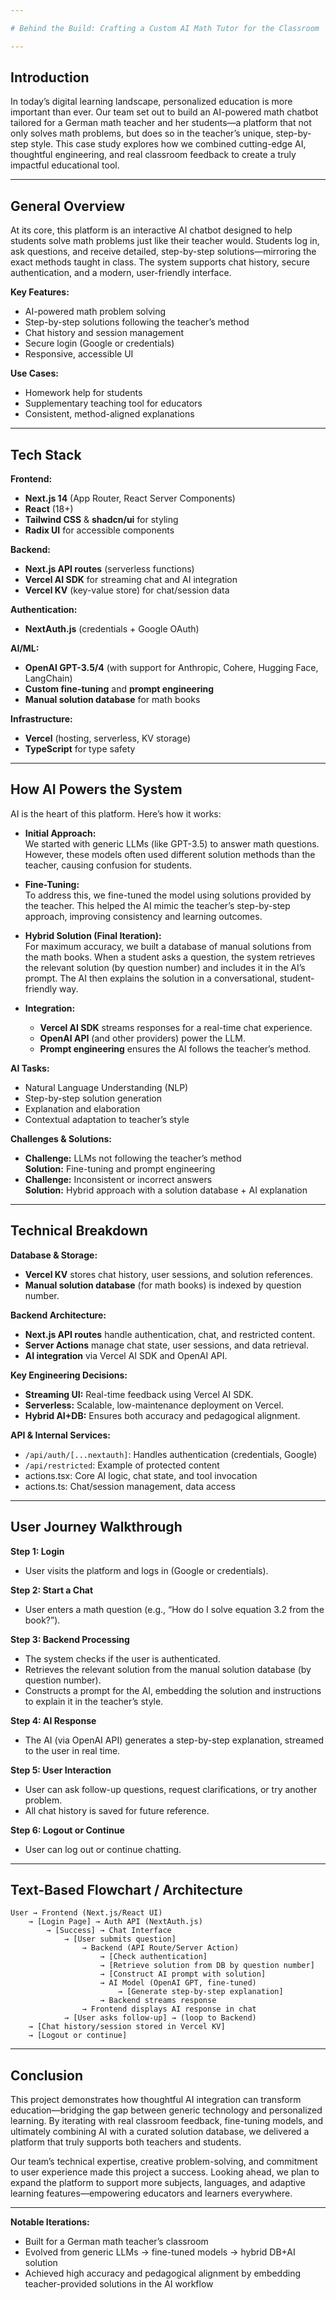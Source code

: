 ```yaml
---

# Behind the Build: Crafting a Custom AI Math Tutor for the Classroom

---
```


## Introduction

In today’s digital learning landscape, personalized education is more important than ever. Our team set out to build an AI-powered math chatbot tailored for a German math teacher and her students—a platform that not only solves math problems, but does so in the teacher’s unique, step-by-step style. This case study explores how we combined cutting-edge AI, thoughtful engineering, and real classroom feedback to create a truly impactful educational tool.

---

## General Overview

At its core, this platform is an interactive AI chatbot designed to help students solve math problems just like their teacher would. Students log in, ask questions, and receive detailed, step-by-step solutions—mirroring the exact methods taught in class. The system supports chat history, secure authentication, and a modern, user-friendly interface.

**Key Features:**
- AI-powered math problem solving
- Step-by-step solutions following the teacher’s method
- Chat history and session management
- Secure login (Google or credentials)
- Responsive, accessible UI

**Use Cases:**
- Homework help for students
- Supplementary teaching tool for educators
- Consistent, method-aligned explanations

---

## Tech Stack

**Frontend:**
- **Next.js 14** (App Router, React Server Components)
- **React** (18+)
- **Tailwind CSS** & **shadcn/ui** for styling
- **Radix UI** for accessible components

**Backend:**
- **Next.js API routes** (serverless functions)
- **Vercel AI SDK** for streaming chat and AI integration
- **Vercel KV** (key-value store) for chat/session data

**Authentication:**
- **NextAuth.js** (credentials + Google OAuth)

**AI/ML:**
- **OpenAI GPT-3.5/4** (with support for Anthropic, Cohere, Hugging Face, LangChain)
- **Custom fine-tuning** and **prompt engineering**
- **Manual solution database** for math books

**Infrastructure:**
- **Vercel** (hosting, serverless, KV storage)
- **TypeScript** for type safety

---

## How AI Powers the System

AI is the heart of this platform. Here’s how it works:

- **Initial Approach:**  
  We started with generic LLMs (like GPT-3.5) to answer math questions. However, these models often used different solution methods than the teacher, causing confusion for students.

- **Fine-Tuning:**  
  To address this, we fine-tuned the model using solutions provided by the teacher. This helped the AI mimic the teacher’s step-by-step approach, improving consistency and learning outcomes.

- **Hybrid Solution (Final Iteration):**  
  For maximum accuracy, we built a database of manual solutions from the math books. When a student asks a question, the system retrieves the relevant solution (by question number) and includes it in the AI’s prompt. The AI then explains the solution in a conversational, student-friendly way.

- **Integration:**  
  - **Vercel AI SDK** streams responses for a real-time chat experience.
  - **OpenAI API** (and other providers) power the LLM.
  - **Prompt engineering** ensures the AI follows the teacher’s method.

**AI Tasks:**
- Natural Language Understanding (NLP)
- Step-by-step solution generation
- Explanation and elaboration
- Contextual adaptation to teacher’s style

**Challenges & Solutions:**
- **Challenge:** LLMs not following the teacher’s method  
  **Solution:** Fine-tuning and prompt engineering
- **Challenge:** Inconsistent or incorrect answers  
  **Solution:** Hybrid approach with a solution database + AI explanation

---

## Technical Breakdown

**Database & Storage:**
- **Vercel KV** stores chat history, user sessions, and solution references.
- **Manual solution database** (for math books) is indexed by question number.

**Backend Architecture:**
- **Next.js API routes** handle authentication, chat, and restricted content.
- **Server Actions** manage chat state, user sessions, and data retrieval.
- **AI integration** via Vercel AI SDK and OpenAI API.

**Key Engineering Decisions:**
- **Streaming UI:** Real-time feedback using Vercel AI SDK.
- **Serverless:** Scalable, low-maintenance deployment on Vercel.
- **Hybrid AI+DB:** Ensures both accuracy and pedagogical alignment.

**API & Internal Services:**
- `/api/auth/[...nextauth]`: Handles authentication (credentials, Google)
- `/api/restricted`: Example of protected content
- actions.tsx: Core AI logic, chat state, and tool invocation
- actions.ts: Chat/session management, data access

---

## User Journey Walkthrough

**Step 1: Login**
- User visits the platform and logs in (Google or credentials).

**Step 2: Start a Chat**
- User enters a math question (e.g., “How do I solve equation 3.2 from the book?”).

**Step 3: Backend Processing**
- The system checks if the user is authenticated.
- Retrieves the relevant solution from the manual solution database (by question number).
- Constructs a prompt for the AI, embedding the solution and instructions to explain it in the teacher’s style.

**Step 4: AI Response**
- The AI (via OpenAI API) generates a step-by-step explanation, streamed to the user in real time.

**Step 5: User Interaction**
- User can ask follow-up questions, request clarifications, or try another problem.
- All chat history is saved for future reference.

**Step 6: Logout or Continue**
- User can log out or continue chatting.

---

## Text-Based Flowchart / Architecture

```
User → Frontend (Next.js/React UI)
    → [Login Page] → Auth API (NextAuth.js)
        → [Success] → Chat Interface
            → [User submits question]
                → Backend (API Route/Server Action)
                    → [Check authentication]
                    → [Retrieve solution from DB by question number]
                    → [Construct AI prompt with solution]
                    → AI Model (OpenAI GPT, fine-tuned)
                        → [Generate step-by-step explanation]
                    → Backend streams response
                → Frontend displays AI response in chat
            → [User asks follow-up] → (loop to Backend)
    → [Chat history/session stored in Vercel KV]
    → [Logout or continue]
```

---

## Conclusion

This project demonstrates how thoughtful AI integration can transform education—bridging the gap between generic technology and personalized learning. By iterating with real classroom feedback, fine-tuning models, and ultimately combining AI with a curated solution database, we delivered a platform that truly supports both teachers and students.

Our team’s technical expertise, creative problem-solving, and commitment to user experience made this project a success. Looking ahead, we plan to expand the platform to support more subjects, languages, and adaptive learning features—empowering educators and learners everywhere.

---

**Notable Iterations:**
- Built for a German math teacher’s classroom
- Evolved from generic LLMs → fine-tuned models → hybrid DB+AI solution
- Achieved high accuracy and pedagogical alignment by embedding teacher-provided solutions in the AI workflow
